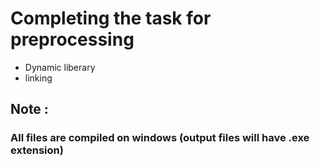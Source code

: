 # Completing the task for preprocessing
  
  - Dynamic liberary
  - linking

## Note :
   
   ### All files are compiled on windows (output files will have .exe extension)